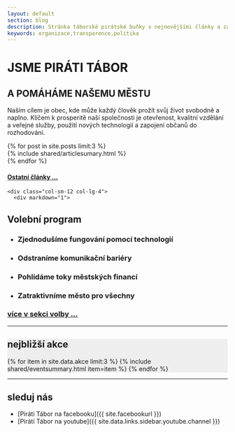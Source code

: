 ```yaml
---
layout: default
section: blog
description: Stránka táborské pirátské buňky s nejnovějšími články a základním rozcestníkem.
keywords: organizace,transparence,politika
---
```


<div class="callout">
  <div class="container">
    <div class="row">
      <div class="col-sm-7 offset-lg-1">
        <h1>JSME PIRÁTI TÁBOR</h1>
        <h2>A POMÁHÁME NAŠEMU MĚSTU</h2>
      </div>
    </div>
    <div class="row">
      <div class="col-sm-12 col-lg-4 offset-lg-1">
        <p id="calloutpopis">
          Naším cílem je obec, kde může každý člověk prožít svůj život svobodně a naplno.
          Klíčem k prosperitě naší společnosti je otevřenost,
          kvalitní vzdělání a veřejné služby,
          použití nových technologií a zapojení občanů do rozhodování.
        </p>
        <!-- <p><a class="btn btn-primary btn-lg" href="#" role="button">Learn more &raquo;</a></p> -->
      </div>
    </div>
  </div>
</div>

<div class="container">

  <div class="row">
    <div class="col-sm-12 col-lg-8">
      <section id="posts">
      {% for post in site.posts limit:3 %}
        <div class="column">
        {% include shared/articlesumary.html %}
        </div>
      {% endfor %}
        <h4><a href="/clanky/">Ostatní články ...</a></h4>
      </section>
    </div>

    <div class="col-sm-12 col-lg-4">
      <div markdown="1">
## Volební program

- ### Zjednodušíme fungování pomocí technologií

- ### Odstraníme komunikační bariéry

- ### Pohlídáme toky městských financí

- ### Zatraktivníme město pro všechny

### [více v sekci volby ...](/volby/)

</div>

<hr />

<section id="akce" class="mt-3 dark" style="background: #eee;">
  <h2>nejbližší akce</h2>

  {% for item in site.data.akce limit:3 %}
  {% include shared/eventsummary.html item=item %}
  {% endfor %}

</section>

<hr />

<div markdown="1">

## sleduj nás
- <i class="fab fa-facebook"></i> [Piráti Tábor na facebooku]({{ site.facebookurl }})
- <i class="fab fa-youtube"></i> [Piráti Tábor na youtube]({{ site.data.links.sidebar.youtube.channel }})

</div>

  </div>

</div>
